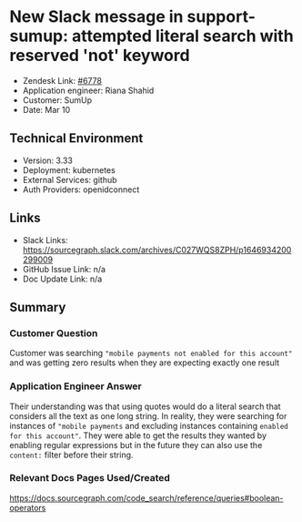 # New Slack message in support-sumup: attempted literal search with reserved 'not' keyword <!-- Ticket Title  Hint: include keywords to make it searchable -->
 
- Zendesk Link: [#6778](https://sourcegraph.zendesk.com/agent/tickets/6778)
- Application engineer: Riana Shahid
- Customer: SumUp <!-- Redact if this contains personally identifying information -->
- Date: Mar 10

<!-- Data populated from integration, speak to Ben Gordon or Michael Bali if not working -->
<!-- During Internal team trial, fill missing data manually (we are waiting for all data to sync) -->
 
## Technical Environment
- Version: 3.33
- Deployment: kubernetes
- External Services: github 
- Auth Providers: openidconnect
 
 
## Links
<!-- Data for application engineer manual entry -->
- Slack Links: https://sourcegraph.slack.com/archives/C027WQS8ZPH/p1646934200299009
- GitHub Issue Link: n/a
- Doc Update Link: n/a
 
## Summary
### Customer Question
Customer was searching `"mobile payments not enabled for this account"` and was getting zero results when they are expecting exactly one result
### Application Engineer Answer
Their understanding was that using quotes would do a literal search that considers all the text as one long string. In reality, they were searching for instances of `"mobile payments` and excluding instances containing `enabled for this account"`. They were able to get the results they wanted by enabling regular expressions but in the future they can also use the `content:` filter before their string. 
### Relevant Docs Pages Used/Created
https://docs.sourcegraph.com/code_search/reference/queries#boolean-operators
<!-- Once complete, upload a copy to https://github.com/sourcegraph/support-tools-internal/tree/main/resolved-tickets as a .md file -->
<!-- Name the file 6778.md -->
